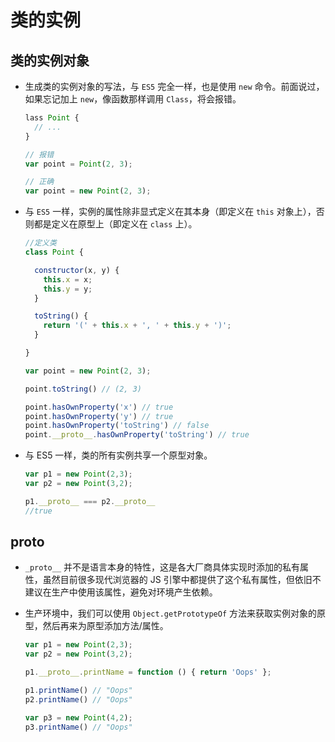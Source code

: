 # 类的实例

## 类的实例对象

*   生成类的实例对象的写法，与 `ES5` 完全一样，也是使用 `new` 命令。前面说过，如果忘记加上 `new`，像函数那样调用 `Class`，将会报错。

    ```javascript
    lass Point {
      // ...
    }

    // 报错
    var point = Point(2, 3);

    // 正确
    var point = new Point(2, 3);
    ```

*   与 `ES5` 一样，实例的属性除非显式定义在其本身（即定义在 `this` 对象上），否则都是定义在原型上（即定义在 `class` 上）。

    ```javascript
    //定义类
    class Point {

      constructor(x, y) {
        this.x = x;
        this.y = y;
      }

      toString() {
        return '(' + this.x + ', ' + this.y + ')';
      }

    }

    var point = new Point(2, 3);

    point.toString() // (2, 3)

    point.hasOwnProperty('x') // true
    point.hasOwnProperty('y') // true
    point.hasOwnProperty('toString') // false
    point.__proto__.hasOwnProperty('toString') // true
    ```

*   与 ES5 一样，类的所有实例共享一个原型对象。

    ```javascript
    var p1 = new Point(2,3);
    var p2 = new Point(3,2);

    p1.__proto__ === p2.__proto__
    //true
    ```

## proto

*   `_proto__` 并不是语言本身的特性，这是各大厂商具体实现时添加的私有属性，虽然目前很多现代浏览器的 JS 引擎中都提供了这个私有属性，但依旧不建议在生产中使用该属性，避免对环境产生依赖。

*   生产环境中，我们可以使用 `Object.getPrototypeOf` 方法来获取实例对象的原型，然后再来为原型添加方法/属性。

    ```javascript
    var p1 = new Point(2,3);
    var p2 = new Point(3,2);

    p1.__proto__.printName = function () { return 'Oops' };

    p1.printName() // "Oops"
    p2.printName() // "Oops"

    var p3 = new Point(4,2);
    p3.printName() // "Oops"
    ```
